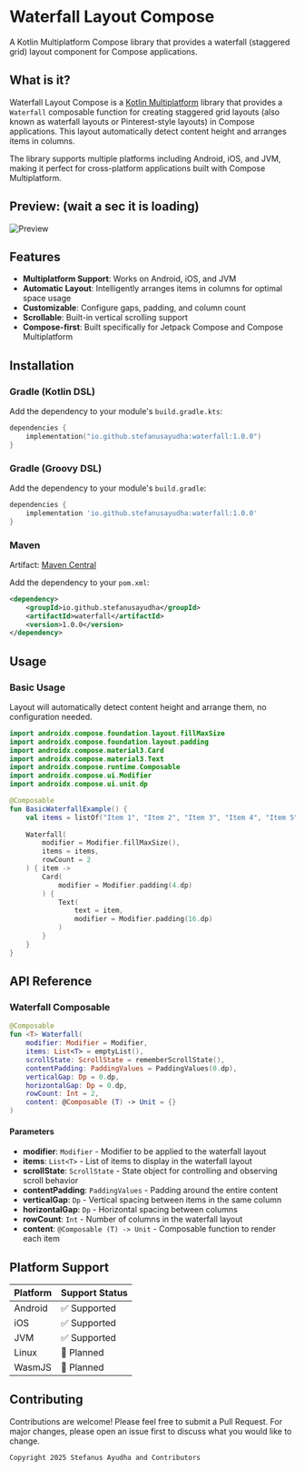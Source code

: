 # Waterfall Layout Compose

A Kotlin Multiplatform Compose library that provides a waterfall (staggered grid) layout component for Compose applications.

## What is it?

Waterfall Layout Compose is a [Kotlin Multiplatform](https://kotlinlang.org/docs/multiplatform.html) library that provides a `Waterfall` composable function for creating staggered grid layouts (also known as waterfall layouts or Pinterest-style layouts) in Compose applications. This layout automatically detect content height and arranges items in columns.

The library supports multiple platforms including Android, iOS, and JVM, making it perfect for cross-platform applications built with Compose Multiplatform.

## Preview: (wait a sec it is loading)
![Preview](preview.gif)


## Features

- **Multiplatform Support**: Works on Android, iOS, and JVM
- **Automatic Layout**: Intelligently arranges items in columns for optimal space usage
- **Customizable**: Configure gaps, padding, and column count
- **Scrollable**: Built-in vertical scrolling support
- **Compose-first**: Built specifically for Jetpack Compose and Compose Multiplatform

## Installation

### Gradle (Kotlin DSL)

Add the dependency to your module's `build.gradle.kts`:

```kotlin
dependencies {
    implementation("io.github.stefanusayudha:waterfall:1.0.0")
}
```

### Gradle (Groovy DSL)

Add the dependency to your module's `build.gradle`:

```groovy
dependencies {
    implementation 'io.github.stefanusayudha:waterfall:1.0.0'
}
```

### Maven
Artifact: [Maven Central](https://central.sonatype.com/artifact/io.github.stefanusayudha/waterfall)

Add the dependency to your `pom.xml`:

```xml
<dependency>
    <groupId>io.github.stefanusayudha</groupId>
    <artifactId>waterfall</artifactId>
    <version>1.0.0</version>
</dependency>
```

## Usage

### Basic Usage
Layout will automatically detect content height and arrange them, no configuration needed.

```kotlin
import androidx.compose.foundation.layout.fillMaxSize
import androidx.compose.foundation.layout.padding
import androidx.compose.material3.Card
import androidx.compose.material3.Text
import androidx.compose.runtime.Composable
import androidx.compose.ui.Modifier
import androidx.compose.ui.unit.dp

@Composable
fun BasicWaterfallExample() {
    val items = listOf("Item 1", "Item 2", "Item 3", "Item 4", "Item 5")
    
    Waterfall(
        modifier = Modifier.fillMaxSize(),
        items = items,
        rowCount = 2
    ) { item ->
        Card(
            modifier = Modifier.padding(4.dp)
        ) {
            Text(
                text = item,
                modifier = Modifier.padding(16.dp)
            )
        }
    }
}
```

## API Reference

### Waterfall Composable

```kotlin
@Composable
fun <T> Waterfall(
    modifier: Modifier = Modifier,
    items: List<T> = emptyList(),
    scrollState: ScrollState = rememberScrollState(),
    contentPadding: PaddingValues = PaddingValues(0.dp),
    verticalGap: Dp = 0.dp,
    horizontalGap: Dp = 0.dp,
    rowCount: Int = 2,
    content: @Composable (T) -> Unit = {}
)
```

#### Parameters

- **modifier**: `Modifier` - Modifier to be applied to the waterfall layout
- **items**: `List<T>` - List of items to display in the waterfall layout
- **scrollState**: `ScrollState` - State object for controlling and observing scroll behavior
- **contentPadding**: `PaddingValues` - Padding around the entire content
- **verticalGap**: `Dp` - Vertical spacing between items in the same column
- **horizontalGap**: `Dp` - Horizontal spacing between columns
- **rowCount**: `Int` - Number of columns in the waterfall layout
- **content**: `@Composable (T) -> Unit` - Composable function to render each item

## Platform Support

| Platform | Support Status |
|----------|----------------|
| Android  | ✅ Supported   |
| iOS      | ✅ Supported   |
| JVM      | ✅ Supported   |
| Linux    | 🚧 Planned     |
| WasmJS   | 🚧 Planned     |

## Contributing

Contributions are welcome! Please feel free to submit a Pull Request. For major changes, please open an issue first to discuss what you would like to change.



`Copyright 2025 Stefanus Ayudha and Contributors`
